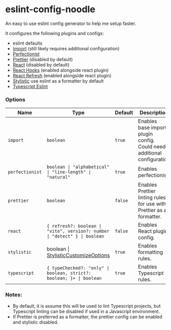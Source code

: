 # eslint-config-noodle

An easy to use eslint config generator to help me setup faster. 

It configures the following plugins and configs:
- eslint defaults
- [Import](https://github.com/import-js/eslint-plugin-import/tree/main) (still likely requires additional configuration)
- [Perfectionist](https://perfectionist.dev/)
- [Prettier](https://github.com/prettier/eslint-plugin-prettier) (disabled by default)
- [React](https://github.com/jsx-eslint/eslint-plugin-react/tree/master) (disabled by default)
- [React Hooks](https://github.com/facebook/react/tree/main/packages/eslint-plugin-react-hooks) (enabled alongside react plugin)
- [React Refresh](https://github.com/ArnaudBarre/eslint-plugin-react-refresh) (enabled alongside react plugin)
- [Stylistic](https://eslint.style/) use eslint as a formatter by default
- [Typescript Eslint](https://typescript-eslint.io/)

### Options

| Name         | Type                                                                 | Default  | Description |
|-------------|----------------------------------------------------------------------|----------|-------------|
| `import`    | `boolean`                                                            | `true`   | Enables base import plugin config. Could need additional configuration |
| `perfectionist` | `boolean \| "alphabetical" \| "line-length" \| "natural"`        | `true`   | Enables perfectionist. |
| `prettier`  | `boolean`                                                            | `false`  | Enables Prettier linting rules for use with Prettier as a formatter. |
| `react`     | `{ refresh?: boolean \| "vite", version?: number \| "detect" } \| boolean` | `false` | Enables React plugin config. |
| `stylistic` | boolean \| [StylisticCustomizeOptions](https://eslint.style/guide/config-presets#configuration-factory) | `true`   | Enables formatting rules. |
| `typescript` | `{ typeChecked?: "only" \| boolean, strict?: boolean; }> \| boolean` | `true`   | Enables Typescript rules. |

### Notes:
- By default, it is assume this will be used to lint Typescript projects, but Typescript linting can be disabled if used in a Javascript environment.
- If Prettier is preferred as a formatter, the prettier config can be enabled and stylistic disabled.
